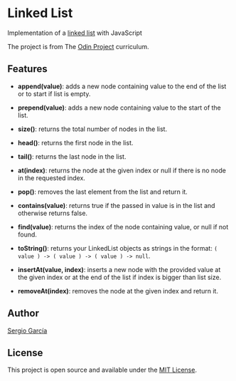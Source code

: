 # Linked List
Implementation of a [linked list](./src/linkedList.js) with JavaScript

The project is from The [Odin Project](https://www.theodinproject.com/lessons/javascript-linked-lists) curriculum.

## Features

- **append(value)**: adds a new node containing value to the end of the list or to start if list is empty.

- **prepend(value)**: adds a new node containing value to the start of the list.

- **size()**: returns the total number of nodes in the list.

- **head()**: returns the first node in the list.
    
- **tail()**: returns the last node in the list.

- **at(index)**: returns the node at the given index or null if there is no node in the requested index.

- **pop()**: removes the last element from the list and return it.
    
- **contains(value)**: returns true if the passed in value is in the list and otherwise returns false.
    
- **find(value)**: returns the index of the node containing value, or null if not found.
    
- **toString()**: returns your LinkedList objects as strings in the format: ``( value ) -> ( value ) -> ( value ) -> null``.

- **insertAt(value, index)**: inserts a new node with the provided value at the given index or at the end of the list if index is bigger than list size.

- **removeAt(index)**: removes the node at the given index and return it.

## Author

[Sergio García](https://github.com/sergiogarciiam)

## License

This project is open source and available under the [MIT License](./LICENSE).